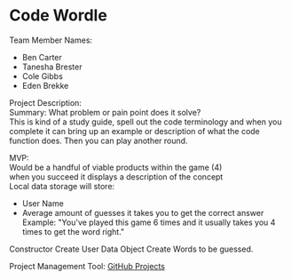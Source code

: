 # Code Wordle

Team Member Names: 
* Ben Carter
* Tanesha Brester
* Cole Gibbs
* Eden Brekke

Project Description: <br>
Summary: What problem or pain point does it solve? <br>
This is kind of a study guide, spell out the code terminology and when you complete it can bring up an example or description of what the code function does. Then you can play another round.  <br>

MVP:  <br>
Would be a handful of viable products within the game (4) <br>
when you succeed it displays a description of the concept <br>
Local data storage will store: 
- User Name 
- Average amount of guesses it takes you to get the correct answer
Example: "You've played this game 6 times and it usually takes you 4 times to get the word right." 
 

Constructor 
Create User Data Object
Create Words to be guessed.  

Project Management Tool: 
[GitHub Projects](https://github.com/Team-Salt-Lake-City/code-wordle/projects/1)